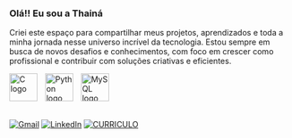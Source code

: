 ### Olá!! Eu sou a Thainá 
 Criei este espaço para compartilhar meus projetos, aprendizados e toda a minha jornada nesse universo incrível da tecnologia. Estou sempre em busca de novos desafios e conhecimentos, com foco em crescer como profissional e contribuir com soluções criativas e eficientes. 

<p align="left">
  <img src="https://cdn.jsdelivr.net/gh/devicons/devicon/icons/c/c-original.svg" height="50" alt="C logo" style="margin-right:10px;" />
  <img src="https://cdn.jsdelivr.net/gh/devicons/devicon/icons/python/python-original.svg" height="50" alt="Python logo" style="margin-right:10px;" />
  <img src="https://cdn.jsdelivr.net/gh/devicons/devicon/icons/mysql/mysql-original.svg" height="50" alt="MySQL logo" style="margin-right:10px;" />
</p>

##
[![Gmail](https://img.shields.io/badge/GMAIL-444444?style=for-the-badge&logo=gmail&logoColor=red)](https://mail.google.com/mail/?view=cm&fs=1&to=pavonethaina@gmail.com)
[![LinkedIn](https://img.shields.io/badge/LINKEDIN-0077B5?style=for-the-badge&logo=linkedin&logoColor=white)](https://www.linkedin.com/in/thain%C3%A1-pavone-23584322a)
[![CURRICULO](https://img.shields.io/badge/CURRICULO-PDF-red?style=for-the-badge&logo=adobeacrobatreader&logoColor=white)](https://drive.google.com/file/d/1YkFD6eeUOi-BtWptkkZLa5CB-zEQWpIS/view?usp=sharing)






